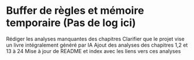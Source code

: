 # Buffer de règles et mémoire temporaire (Pas de log ici)
Rédiger les analyses manquantes des chapitres
Clarifier que le projet vise un livre intégralement généré par IA
Ajout des analyses des chapitres 1,2 et 13 à 24
Mise à jour de README et index avec les liens vers ces analyses
